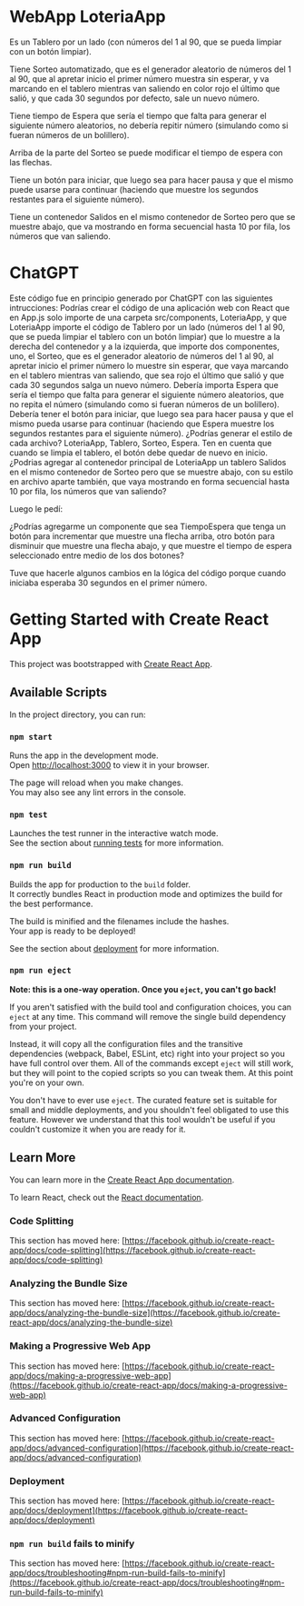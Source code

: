 # WebApp LoteriaApp 
Es un Tablero por un lado (con números del 1 al 90, que se pueda limpiar con un botón limpiar). 

Tiene Sorteo automatizado, que es el generador aleatorio de números del 1 al 90, que al apretar inicio el primer número muestra sin esperar, y va marcando en el tablero mientras van saliendo en color rojo el último que salió, y que cada 30 segundos por defecto, sale un nuevo número. 

Tiene tiempo de Espera que sería el tiempo que falta para generar el siguiente número aleatorios, no debería repitir número (simulando como si fueran números de un bolillero). 

Arriba de la parte del Sorteo se puede modificar el tiempo de espera con las flechas.

Tiene un botón para iniciar, que luego sea para hacer pausa y que el mismo puede usarse para continuar (haciendo que muestre los segundos restantes para el siguiente número). 

Tiene un contenedor Salidos en el mismo contenedor de Sorteo pero que se muestre abajo, que va mostrando en forma secuencial hasta 10 por fila, los números que van saliendo.

# ChatGPT
Este código fue en principio generado por ChatGPT con las siguientes intrucciones:
Podrías crear el código de una aplicación web con React que en App.js solo importe de una carpeta src/components, LoteriaApp, y que LoteriaApp importe el código de Tablero por un lado (números del 1 al 90, que se pueda limpiar el tablero con un botón limpiar) que lo muestre a la derecha del contenedor y a la izquierda, que importe dos componentes, uno, el Sorteo, que es el generador aleatorio de números del 1 al 90, al apretar inicio el primer número lo muestre sin esperar, que vaya marcando en el tablero mientras van saliendo, que sea rojo el último que salió y que cada 30 segundos salga un nuevo número. Debería importa Espera que sería el tiempo que falta para generar el siguiente número aleatorios, que no repita el número (simulando como si fueran números de un bolillero). Debería tener el botón para iniciar, que luego sea para hacer pausa y que el mismo pueda usarse para continuar (haciendo que Espera muestre los segundos restantes para el siguiente número). ¿Podrías generar el estilo de cada archivo? LoteriaApp, Tablero, Sorteo, Espera. Ten en cuenta que cuando se limpia el tablero, el botón debe quedar de nuevo en inicio. ¿Podrias agregar al contenedor principal de LoteriaApp un tablero Salidos en el mismo contenedor de Sorteo pero que se muestre abajo, con su estilo en archivo aparte también, que vaya mostrando en forma secuencial hasta 10 por fila, los números que van saliendo?

Luego le pedí:

¿Podrías agregarme un componente que sea TiempoEspera que tenga un botón para incrementar que muestre una flecha arriba, otro botón para disminuir que muestre una flecha abajo, y que muestre el tiempo de espera seleccionado entre medio de los dos botones?

Tuve que hacerle algunos cambios en la lógica del código porque cuando iniciaba esperaba 30 segundos en el primer número.

# Getting Started with Create React App

This project was bootstrapped with [Create React App](https://github.com/facebook/create-react-app).

## Available Scripts

In the project directory, you can run:

### `npm start`

Runs the app in the development mode.\
Open [http://localhost:3000](http://localhost:3000) to view it in your browser.

The page will reload when you make changes.\
You may also see any lint errors in the console.

### `npm test`

Launches the test runner in the interactive watch mode.\
See the section about [running tests](https://facebook.github.io/create-react-app/docs/running-tests) for more information.

### `npm run build`

Builds the app for production to the `build` folder.\
It correctly bundles React in production mode and optimizes the build for the best performance.

The build is minified and the filenames include the hashes.\
Your app is ready to be deployed!

See the section about [deployment](https://facebook.github.io/create-react-app/docs/deployment) for more information.

### `npm run eject`

**Note: this is a one-way operation. Once you `eject`, you can't go back!**

If you aren't satisfied with the build tool and configuration choices, you can `eject` at any time. This command will remove the single build dependency from your project.

Instead, it will copy all the configuration files and the transitive dependencies (webpack, Babel, ESLint, etc) right into your project so you have full control over them. All of the commands except `eject` will still work, but they will point to the copied scripts so you can tweak them. At this point you're on your own.

You don't have to ever use `eject`. The curated feature set is suitable for small and middle deployments, and you shouldn't feel obligated to use this feature. However we understand that this tool wouldn't be useful if you couldn't customize it when you are ready for it.

## Learn More

You can learn more in the [Create React App documentation](https://facebook.github.io/create-react-app/docs/getting-started).

To learn React, check out the [React documentation](https://reactjs.org/).

### Code Splitting

This section has moved here: [https://facebook.github.io/create-react-app/docs/code-splitting](https://facebook.github.io/create-react-app/docs/code-splitting)

### Analyzing the Bundle Size

This section has moved here: [https://facebook.github.io/create-react-app/docs/analyzing-the-bundle-size](https://facebook.github.io/create-react-app/docs/analyzing-the-bundle-size)

### Making a Progressive Web App

This section has moved here: [https://facebook.github.io/create-react-app/docs/making-a-progressive-web-app](https://facebook.github.io/create-react-app/docs/making-a-progressive-web-app)

### Advanced Configuration

This section has moved here: [https://facebook.github.io/create-react-app/docs/advanced-configuration](https://facebook.github.io/create-react-app/docs/advanced-configuration)

### Deployment

This section has moved here: [https://facebook.github.io/create-react-app/docs/deployment](https://facebook.github.io/create-react-app/docs/deployment)

### `npm run build` fails to minify

This section has moved here: [https://facebook.github.io/create-react-app/docs/troubleshooting#npm-run-build-fails-to-minify](https://facebook.github.io/create-react-app/docs/troubleshooting#npm-run-build-fails-to-minify)
